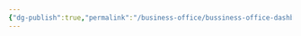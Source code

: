 ```yaml
---
{"dg-publish":true,"permalink":"/business-office/bussiness-office-dashboard/","noteIcon":"default"}
---
```


